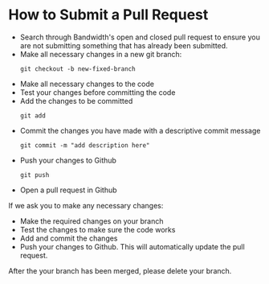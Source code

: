 # How to Submit a Pull Request

* Search through Bandwidth's open and closed pull request to ensure you are not submitting something that has already been submitted.
* Make all necessary changes in a new git branch:
    ```shell
    git checkout -b new-fixed-branch
    ```
* Make all necessary changes to the code
* Test your changes before committing the code
* Add the changes to be committed
    ```shell
    git add
    ```
* Commit the changes you have made with a descriptive commit message
    ```shell
    git commit -m "add description here"
    ```
* Push your changes to Github
    ```shell
    git push
    ```
* Open a pull request in Github

If we ask you to make any necessary changes:

* Make the required changes on your branch
* Test the changes to make sure the code works
* Add and commit the changes
* Push your changes to Github. This will automatically update the pull request.

After the your branch has been merged, please delete your branch.
